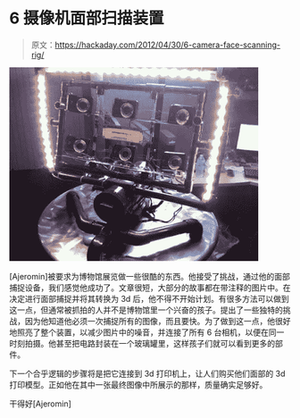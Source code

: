 # 6 摄像机面部扫描装置

> 原文：<https://hackaday.com/2012/04/30/6-camera-face-scanning-rig/>

![](img/a3dc91d756da4e98db1f05b705e0732f.png "Screen Shot 2012-04-30 at 1.42.22 PM")

[Ajeromin]被要求为博物馆展览做一些很酷的东西。他接受了挑战，通过他的面部捕捉设备，我们感觉他成功了。文章很短，大部分的故事都在带注释的图片中。在决定进行面部捕捉并将其转换为 3d 后，他不得不开始计划。有很多方法可以做到这一点，但通常被抓拍的人并不是博物馆里一个兴奋的孩子。提出了一些独特的挑战，因为他知道他必须一次捕捉所有的图像，而且要快。为了做到这一点，他很好地照亮了整个装置，以减少图片中的噪音，并连接了所有 6 台相机，以便在同一时刻拍摄。他甚至把电路封装在一个玻璃罐里，这样孩子们就可以看到更多的部件。

下一个合乎逻辑的步骤将是把它连接到 3d 打印机上，让人们购买他们面部的 3d 打印模型。正如他在其中一张最终图像中所展示的那样，质量确实足够好。

干得好[Ajeromin]